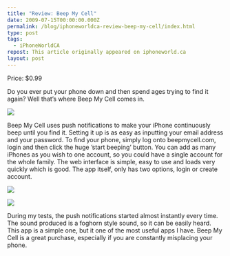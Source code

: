 ```yaml
---
title: "Review: Beep My Cell"
date: 2009-07-15T00:00:00.000Z
permalink: /blog/iphoneworldca-review-beep-my-cell/index.html
type: post
tags:
  - iPhoneWorldCA
repost: This article originally appeared on iphoneworld.ca
layout: post
---
```


Price: $0.99

Do you ever put your phone down and then spend ages trying to find it again? Well that’s where Beep My Cell comes in.

![](https://cdn.rknight.me/site/iphoneworldca/beepmycellinterface.png)

Beep My Cell uses push notifications to make your iPhone continuously beep until you find it. Setting it up is as easy as inputting your email address and your password. To find your phone, simply log onto beepmycell.com, login and then click the huge ’start beeping’ button. You can add as many iPhones as you wish to one account, so you could have a single account for the whole family. The web interface is simple, easy to use and loads very quickly which is good. The app itself, only has two options, login or create account.

![](https://cdn.rknight.me/site/iphoneworldca/beepmycellweb.png)

![](https://cdn.rknight.me/site/iphoneworldca/beepmycellnotification.png)

During my tests, the push notifications started almost instantly every time. The sound produced is a foghorn style sound, so it can be easily heard. This app is a simple one, but it one of the most useful apps I have. Beep My Cell is a great purchase, especially if you are constantly misplacing your phone.